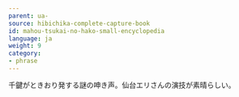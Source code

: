 ```yaml
---
parent: ua-
source: hibichika-complete-capture-book
id: mahou-tsukai-no-hako-small-encyclopedia
language: ja
weight: 9
category:
- phrase
---
```


千鍵がときおり発する謎の呻き声。仙台エリさんの演技が素晴らしい。
